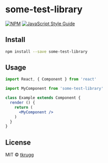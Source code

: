 # some-test-library

> 

[![NPM](https://img.shields.io/npm/v/some-test-library.svg)](https://www.npmjs.com/package/some-test-library) [![JavaScript Style Guide](https://img.shields.io/badge/code_style-standard-brightgreen.svg)](https://standardjs.com)

## Install

```bash
npm install --save some-test-library
```

## Usage

```jsx
import React, { Component } from 'react'

import MyComponent from 'some-test-library'

class Example extends Component {
  render () {
    return (
      <MyComponent />
    )
  }
}
```

## License

MIT © [tkrugg](https://github.com/tkrugg)
